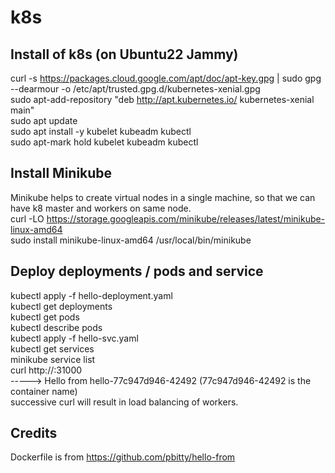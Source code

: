 # k8s
## Install of k8s (on Ubuntu22 Jammy)
curl -s https://packages.cloud.google.com/apt/doc/apt-key.gpg | sudo gpg --dearmour -o /etc/apt/trusted.gpg.d/kubernetes-xenial.gpg <br>
sudo apt-add-repository "deb http://apt.kubernetes.io/ kubernetes-xenial main" <br>
sudo apt update <br>
sudo apt install -y kubelet kubeadm kubectl <br>
sudo apt-mark hold kubelet kubeadm kubectl <br>

## Install Minikube
Minikube helps to create virtual nodes in a single machine, so that we can have k8 master and workers on same node. <br>
curl -LO https://storage.googleapis.com/minikube/releases/latest/minikube-linux-amd64 <br>
sudo install minikube-linux-amd64 /usr/local/bin/minikube <br>

## Deploy deployments / pods and service
kubectl apply -f hello-deployment.yaml <br>
kubectl get deployments <br>
kubectl get pods <br>
kubectl describe  pods <br>
kubectl apply -f hello-svc.yaml <br>
kubectl get services <br>
minikube service list <br>
curl http://<IP Address>:31000 <br> 
-----> Hello from hello-77c947d946-42492  (77c947d946-42492 is the container name) <br>
successive curl will result in load balancing of workers. <br>

 ## Credits
 Dockerfile is from https://github.com/pbitty/hello-from <br>

